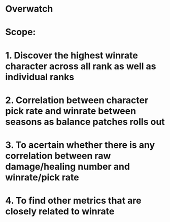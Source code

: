 # Overwatch
# Scope:
# 1. Discover the highest winrate character across all rank as well as individual ranks
# 2. Correlation between character pick rate and winrate between seasons as balance patches rolls out
# 3. To acertain whether there is any correlation between raw damage/healing number and winrate/pick rate
# 4. To find other metrics that are closely related to winrate